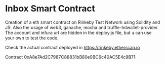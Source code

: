 # Inbox Smart Contract
Creation of a eth smart contract on Rinkeby Test Network using Solidity and JS. Also the usage of web3, ganache, mocha and truffle-hdwallet-provider.
The account and infura url are hidden in the deploy.js file, but u can use your own to test the code.

Check the actual contract deployed in https://rinkeby.etherscan.io

Contract 0xA8e7Ad2C7987C88831bB80e9BC6c40AC5E4c9B71
